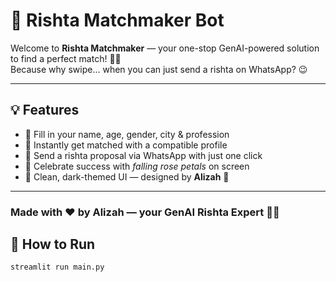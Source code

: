 
# 💖 Rishta Matchmaker Bot

Welcome to **Rishta Matchmaker** — your one-stop GenAI-powered solution to find a perfect match! 🤖📱  
Because why swipe... when you can just send a rishta on WhatsApp? 😉

---

## 💡 Features

- 🧍 Fill in your name, age, gender, city & profession  
- 🤝 Instantly get matched with a compatible profile  
- 📲 Send a rishta proposal via WhatsApp with just one click  
- 🌹 Celebrate success with *falling rose petals* on screen  
- 🎨 Clean, dark-themed UI — designed by **Alizah** 💅

---
### Made with ❤️ by Alizah — your GenAI Rishta Expert 💍🤖


## 🚀 How to Run

```bash
streamlit run main.py

